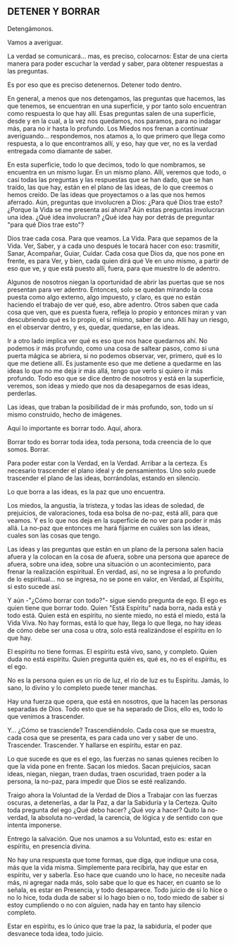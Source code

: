 ## DETENER Y BORRAR

Detengámonos.

Vamos a averiguar.

La verdad se comunicará… mas, es preciso, colocarnos: Estar de una cierta manera para poder escuchar la verdad y saber, para obtener respuestas a las preguntas.

Es por eso que es preciso detenernos. Detener todo dentro.

En general, a menos que nos detengamos, las preguntas que hacemos, las que tenemos, se encuentran en una superficie, y por tanto solo encuentran como respuesta lo que hay allí. Esas preguntas salen de una superficie, desde y en la cual, a la vez nos quedamos, nos paramos, para no indagar más, para no ir hasta lo profundo. Los Miedos nos frenan a continuar averiguando… respondemos, nos atamos a, lo que primero que llega como respuesta, a lo que encontramos allí, y eso, hay que ver, no es la verdad entregada como diamante de saber.

En esta superficie, todo lo que decimos, todo lo que nombramos, se encuentra en un mismo lugar. En un mismo plano. Allí, veremos que todo, o casi todas las preguntas y las respuestas que se han dado, que se han traído, las que hay, están en el plano de las ideas, de lo que creemos o hemos creído. De las ideas que proyectamos o a las que nos hemos aferrado. Aún, preguntas que involucren a Dios: ¿Para qué Dios trae esto? ¿Porque la Vida se me presenta así ahora? Aún estas preguntas involucran una idea. ¿Qué idea involucran? ¿Qué idea hay por detrás de preguntar "para qué Dios trae esto"?

Dios trae cada cosa. Para que veamos. La Vida. Para que sepamos de la Vida. Ver, Saber, y a cada uno después le tocará hacer con eso: trasmitir, Sanar, Acompañar, Guiar, Cuidar. Cada cosa que Dios da, que nos pone en frente, es para Ver, y bien, cada quien dirá qué Ve en uno mismo, a partir de eso que ve, y que está puesto allí, fuera, para que muestre lo de adentro.

Algunos de nosotros niegan la oportunidad de abrir las puertas que se nos presentan para ver adentro. Entonces, solo se quedan mirando la cosa puesta como algo externo, algo impuesto, y claro, es que no están haciendo el trabajo de ver qué, eso, abre adentro. Otros saben que cada cosa que ven, que es puesta fuera, refleja lo propio y entonces miran y van descubriendo qué es lo propio, el sí mismo, saber de uno.
Allí hay un riesgo, en el observar dentro, y es, quedar, quedarse, en las ideas.

Ir a otro lado implica ver qué es eso que nos hace quedarnos ahí. No podemos ir más profundo, como una cosa de saltear pasos, como si una puerta mágica se abriera, si no podemos observar, ver, primero, qué es lo que me detiene allí. Es justamente eso que me detiene a quedarme en las ideas lo que no me deja ir más allá, tengo que verlo si quiero ir más profundo.
Todo eso que se dice dentro de nosotros y está en la superficie, veremos, son ideas y miedo que nos da desapegarnos de esas ideas, perderlas.

Las ideas, que traban la posibilidad de ir más profundo, son, todo un sí mismo construido, hecho de imágenes.

Aquí lo importante es borrar todo.
Aquí, ahora.

Borrar todo es borrar toda idea, toda persona, toda creencia de lo que somos. Borrar.

Para poder estar con la Verdad, en la Verdad. Arribar a la certeza. Es necesario trascender el plano ideal y de pensamientos. Uno solo puede trascender el plano de las ideas, borrándolas, estando en silencio.

Lo que borra a las ideas, es la paz que uno encuentra.

Los miedos, la angustia, la tristeza, y todas las ideas de soledad, de prejuicios, de valoraciones, toda esa bolsa de no-paz, está allí, para que veamos. Y es lo que nos deja en la superficie de no ver para poder ir más allá. La no-paz que entonces me hará fijarme en cuáles son las ideas, cuales son las cosas que tengo.

Las ideas y las preguntas que están en un plano de la persona salen hacia afuera y la colocan en la cosa de afuera, sobre una persona que aparece de afuera, sobre una idea, sobre una situación o un acontecimiento, para frenar la realización espiritual. En verdad, así, no se ingresa a lo profundo de lo espiritual… no se ingresa, no se pone en valor, en Verdad, al Espíritu, si esto sucede así.

Y aún -"¿Cómo borrar con todo?"- sigue siendo pregunta de ego. El ego es quien tiene que borrar todo. Quien "Está Espíritu" nada borra, nada está y todo está. Quien está en espíritu, no siente miedo, no está el miedo, está la Vida Viva. No hay formas, está lo que hay, llega lo que llega, no hay ideas de cómo debe ser una cosa u otra, solo está realizándose el espíritu en lo que hay.

El espíritu no tiene formas. El espíritu está vivo, sano, y completo. Quien duda no está espíritu. Quien pregunta quién es, qué es, no es el espíritu, es el ego.

No es la persona quien es un río de luz, el río de luz es tu Espíritu. Jamás, lo sano, lo divino y lo completo puede tener manchas.

Hay una fuerza que opera, que está en nosotros, que la hacen las personas separadas de Dios. Todo esto que se ha separado de Dios, ello es, todo lo que venimos a trascender.

Y… ¿Cómo se trasciende? Trascendiéndolo. Cada cosa que se muestra, cada cosa que se presenta, es para cada uno ver y saber de uno. Trascender. Trascender. Y hallarse en espíritu, estar en paz.

Lo que sucede es que es el ego, las fuerzas no sanas quienes reciben lo que la vida pone en frente. Sacan los miedos. Sacan prejuicios, sacan ideas, niegan, niegan, traen dudas, traen oscuridad, traen poder a la persona, la no-paz, para impedir que Dios se esté realizando.

Traigo ahora la Voluntad de la Verdad de Dios a Trabajar con las fuerzas oscuras, a detenerlas, a dar la Paz, a dar la Sabiduría y la Certeza. Quito toda pregunta del ego ¿Qué debo hacer? ¿Qué voy a hacer? Quito la no-verdad, la absoluta no-verdad, la carencia, de lógica y de sentido con que intenta imponerse.

Entrego la salvación.
Que nos unamos a su Voluntad, esto es: estar en espíritu, en presencia divina.

No hay una respuesta que tome formas, que diga, que indique una cosa, más que la vida misma. Simplemente para recibirla, hay que estar en espíritu, ver y saberla. Eso hace que cuando uno lo hace, no necesite nada más, ni agregar nada más, solo sabe que lo que es hacer, en cuanto se lo señala, es estar en Presencia, y todo desaparece. Todo juicio de si lo hice o no lo hice, toda duda de saber si lo hago bien o no, todo miedo de saber si estoy cumpliendo o no con alguien, nada hay en tanto hay silencio completo.

Estar en espíritu, es lo único que trae la paz, la sabiduría, el poder que desvanece toda idea, todo juicio.